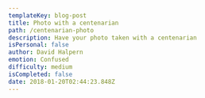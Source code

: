 ```yaml
---
templateKey: blog-post
title: Photo with a centenarian
path: /centenarian-photo
description: Have your photo taken with a centenarian
isPersonal: false
author: David Halpern
emotion: Confused
difficulty: medium
isCompleted: false
date: 2018-01-20T02:44:23.848Z
---
```


